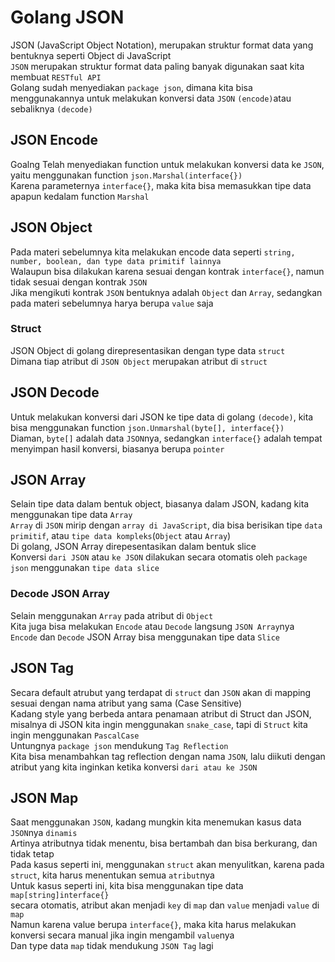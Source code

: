 # Golang JSON
JSON (JavaScript Object Notation), merupakan struktur format data yang bentuknya seperti Object di JavaScript<br>
`JSON` merupakan struktur format data paling banyak digunakan saat kita membuat `RESTful API`<br>
Golang sudah menyediakan `package json`, dimana kita bisa menggunakannya untuk melakukan konversi data `JSON` `(encode)`atau sebaliknya `(decode)`

## JSON Encode
Goalng Telah menyediakan function untuk melakukan konversi data ke `JSON`, yaitu menggunakan function `json.Marshal(interface{})`<br>
Karena parameternya `interface{}`, maka kita bisa memasukkan tipe data apapun kedalam function `Marshal`

## JSON Object
Pada materi sebelumnya kita melakukan encode data seperti `string, number, boolean, dan type data primitif lainnya`<br>
Walaupun bisa dilakukan karena sesuai dengan kontrak `interface{}`, namun tidak sesuai dengan kontrak `JSON`<br>
Jika mengikuti kontrak `JSON` bentuknya adalah `Object` dan `Array`, sedangkan pada materi sebelumnya harya berupa `value` saja
### Struct
JSON Object di golang direpresentasikan dengan type data `struct` <br>
Dimana tiap atribut di `JSON Object` merupakan atribut di `struct`

## JSON Decode
Untuk melakukan konversi dari JSON ke tipe data di golang `(decode)`, kita bisa menggunakan function `json.Unmarshal(byte[], interface{})`<br>
Diaman, `byte[]` adalah data `JSON`nya, sedangkan `interface{}` adalah tempat menyimpan hasil konversi, biasanya berupa `pointer`

## JSON Array
Selain tipe data dalam bentuk object, biasanya dalam JSON, kadang kita menggunakan tipe data `Array`<br>
`Array` di `JSON` mirip dengan `array di JavaScript`, dia bisa berisikan tipe `data primitif`, atau `tipe data kompleks`(`Object` atau `Array`)<br>
Di golang, JSON Array direpesentasikan dalam bentuk slice<br>
Konversi `dari JSON` atau `ke JSON` dilakukan secara otomatis oleh `package json` menggunakan `tipe data slice`
### Decode JSON Array
Selain menggunakan `Array` pada atribut di `Object`<br>
Kita juga bisa melakukan `Encode` atau `Decode` langsung `JSON Array`nya<br>
`Encode` dan `Decode` JSON Array bisa menggunakan tipe data `Slice`

## JSON Tag
Secara default atrubut yang terdapat di `struct` dan `JSON` akan di mapping sesuai dengan nama atribut yang sama (Case Sensitive)<br>
Kadang style yang berbeda antara penamaan atribut di Struct dan JSON, misalnya  di JSON kita ingin menggunakan `snake_case`, tapi di `Struct` kita ingin menggunakan `PascalCase`<br>
Untungnya `package json` mendukung `Tag Reflection`<br>
Kita bisa menambahkan tag reflection dengan nama `JSON`, lalu diikuti dengan atribut yang kita inginkan ketika konversi `dari atau ke JSON`

## JSON Map
Saat menggunakan `JSON`, kadang mungkin kita menemukan kasus data `JSON`nya `dinamis`<br>
Artinya atributnya tidak menentu, bisa bertambah dan bisa berkurang, dan tidak tetap<br>
Pada kasus seperti ini, menggunakan `struct` akan menyulitkan, karena pada `struct`, kita harus menentukan semua `atribut`nya <br>
Untuk kasus seperti ini, kita bisa menggunakan tipe data `map[string]interface{}` <br>
secara otomatis, atribut akan menjadi `key` di `map` dan `value` menjadi `value` di `map`<br>
Namun karena value berupa `interface{}`, maka kita harus melakukan konversi secara manual jika ingin mengambil `value`nya<br>
Dan type data `map` tidak mendukung `JSON Tag` lagi